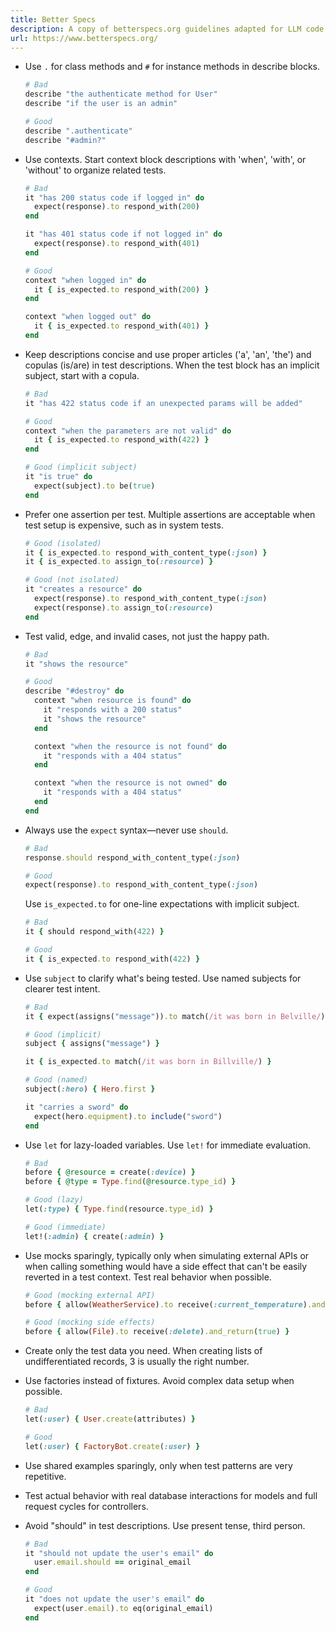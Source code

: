 ```yaml
---
title: Better Specs
description: A copy of betterspecs.org guidelines adapted for LLM code generation
url: https://www.betterspecs.org/
---
```


- Use `.` for class methods and `#` for instance methods in describe blocks.

  ```ruby
  # Bad
  describe "the authenticate method for User"
  describe "if the user is an admin"

  # Good
  describe ".authenticate"
  describe "#admin?"
  ```

- Use contexts. Start context block descriptions with 'when', 'with', or 'without' to organize related tests.

  ```ruby
  # Bad
  it "has 200 status code if logged in" do
    expect(response).to respond_with(200)
  end

  it "has 401 status code if not logged in" do
    expect(response).to respond_with(401)
  end

  # Good
  context "when logged in" do
    it { is_expected.to respond_with(200) }
  end

  context "when logged out" do
    it { is_expected.to respond_with(401) }
  end
  ```

- Keep descriptions concise and use proper articles ('a', 'an', 'the') and copulas (is/are) in test descriptions. When the test block has an implicit subject, start with a copula.

  ```ruby
  # Bad
  it "has 422 status code if an unexpected params will be added"

  # Good
  context "when the parameters are not valid" do
    it { is_expected.to respond_with(422) }
  end

  # Good (implicit subject)
  it "is true" do
    expect(subject).to be(true)
  end
  ```

- Prefer one assertion per test. Multiple assertions are acceptable when test setup is expensive, such as in system tests.

  ```ruby
  # Good (isolated)
  it { is_expected.to respond_with_content_type(:json) }
  it { is_expected.to assign_to(:resource) }

  # Good (not isolated)
  it "creates a resource" do
    expect(response).to respond_with_content_type(:json)
    expect(response).to assign_to(:resource)
  end
  ```

- Test valid, edge, and invalid cases, not just the happy path.

  ```ruby
  # Bad
  it "shows the resource"

  # Good
  describe "#destroy" do
    context "when resource is found" do
      it "responds with a 200 status"
      it "shows the resource"
    end

    context "when the resource is not found" do
      it "responds with a 404 status"
    end

    context "when the resource is not owned" do
      it "responds with a 404 status"
    end
  end
  ```

- Always use the `expect` syntax—never use `should`.

  ```ruby
  # Bad
  response.should respond_with_content_type(:json)

  # Good
  expect(response).to respond_with_content_type(:json)
  ```

  Use `is_expected.to` for one-line expectations with implicit subject.

  ```ruby
  # Bad
  it { should respond_with(422) }

  # Good
  it { is_expected.to respond_with(422) }
  ```

- Use `subject` to clarify what's being tested. Use named subjects for clearer test intent.

  ```ruby
  # Bad
  it { expect(assigns("message")).to match(/it was born in Belville/) }

  # Good (implicit)
  subject { assigns("message") }

  it { is_expected.to match(/it was born in Billville/) }

  # Good (named)
  subject(:hero) { Hero.first }

  it "carries a sword" do
    expect(hero.equipment).to include("sword")
  end
  ```

- Use `let` for lazy-loaded variables. Use `let!` for immediate evaluation.

  ```ruby
  # Bad
  before { @resource = create(:device) }
  before { @type = Type.find(@resource.type_id) }

  # Good (lazy)
  let(:type) { Type.find(resource.type_id) }

  # Good (immediate)
  let!(:admin) { create(:admin) }
  ```

- Use mocks sparingly, typically only when simulating external APIs or when calling something would have a side effect that can't be easily reverted in a test context. Test real behavior when possible.

  ```ruby
  # Good (mocking external API)
  before { allow(WeatherService).to receive(:current_temperature).and_return(72) }

  # Good (mocking side effects)
  before { allow(File).to receive(:delete).and_return(true) }
  ```

- Create only the test data you need. When creating lists of undifferentiated records, 3 is usually the right number.

- Use factories instead of fixtures. Avoid complex data setup when possible.

  ```ruby
  # Bad
  let(:user) { User.create(attributes) }

  # Good
  let(:user) { FactoryBot.create(:user) }
  ```

- Use shared examples sparingly, only when test patterns are very repetitive.

- Test actual behavior with real database interactions for models and full request cycles for controllers.

- Avoid "should" in test descriptions. Use present tense, third person.

  ```ruby
  # Bad
  it "should not update the user's email" do
    user.email.should == original_email
  end

  # Good
  it "does not update the user's email" do
    expect(user.email).to eq(original_email)
  end
  ```
